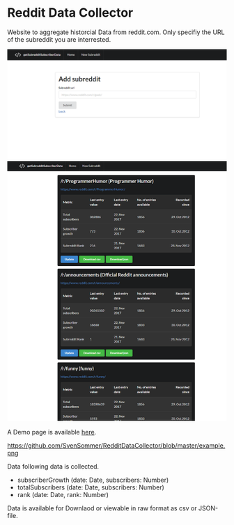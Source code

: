 # Reddit Data Collector
Website to aggregate historcial Data from reddit.com. Only specifiy the URL of the subreddit you are interrested.

![Screenshot of add Subreddit Page](https://github.com/SvenSommer/RedditDataCollector/blob/master/img/example_new.png?raw=true)
![Screenshot of Website](https://github.com/SvenSommer/RedditDataCollector/blob/master/img/example.png?raw=true)


A Demo page is available [here](https://getsubredditstats.herokuapp.com/subreddits).

https://github.com/SvenSommer/RedditDataCollector/blob/master/example.png


Data following data is collected.
* subscriberGrowth (date: Date, subscribers: Number)
* totalSubscribers (date: Date, subscribers: Number)
* rank             (date: Date, rank: Number)
    
Data is available for Downlaod or viewable in raw format as csv or JSON-file. 
